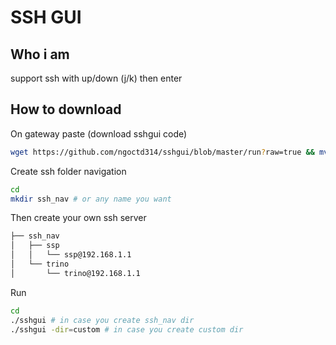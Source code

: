 # SSH GUI

## Who i am

support ssh with up/down (j/k) then enter

## How to download

On gateway paste (download sshgui code)

```bash
wget https://github.com/ngoctd314/sshgui/blob/master/run?raw=true && mv run\?raw\=true sshgui && chmod +x sshgui
```


Create ssh folder navigation
```bash
cd
mkdir ssh_nav # or any name you want
```

Then create your own ssh server
```txt
├── ssh_nav
│   ├── ssp
│   │   └── ssp@192.168.1.1
│   └── trino
│       └── trino@192.168.1.1
```

Run
```bash
cd
./sshgui # in case you create ssh_nav dir
./sshgui -dir=custom # in case you create custom dir
```